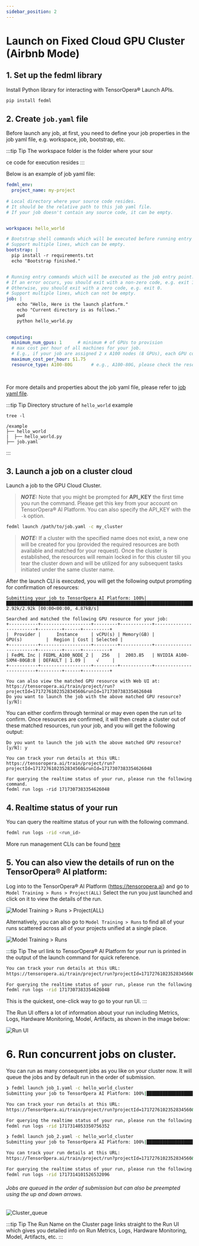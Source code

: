 ```yaml
---
sidebar_position: 2
---
```


# Launch on Fixed Cloud GPU Cluster (Airbnb Mode)

## 1. Set up the fedml library
Install Python library for interacting with TensorOpera® Launch APIs.

```bash
pip install fedml
```

## 2. Create `job.yaml` file
Before launch any job, at first, you need to define your job properties in the job yaml file, e.g. workspace, job, bootstrap, etc.

:::tip Tip
The workspace folder is the folder where your sour

ce code for execution resides
:::

Below is an example of job yaml file:

```yaml title="job.yaml"
fedml_env:
  project_name: my-project
  
# Local directory where your source code resides.
# It should be the relative path to this job yaml file.
# If your job doesn't contain any source code, it can be empty.


workspace: hello_world

# Bootstrap shell commands which will be executed before running entry commands.
# Support multiple lines, which can be empty.
bootstrap: |
  pip install -r requirements.txt
  echo "Bootstrap finished."


# Running entry commands which will be executed as the job entry point.
# If an error occurs, you should exit with a non-zero code, e.g. exit 1.
# Otherwise, you should exit with a zero code, e.g. exit 0.
# Support multiple lines, which can not be empty.
job: |
    echo "Hello, Here is the launch platform."
    echo "Current directory is as follows."
    pwd
    python hello_world.py
  

computing:
  minimum_num_gpus: 1      # minimum # of GPUs to provision
  # max cost per hour of all machines for your job.
  # E.g., if your job are assigned 2 x A100 nodes (8 GPUs), each GPU cost $1/GPU/Hour, "maximum_cost_per_hour" = 16 * $1 = $16
  maximum_cost_per_hour: $1.75
  resource_type: A100-80G       # e.g., A100-80G, please check the resource type list by "fedml show-resource-type" or visiting URL: https://tensoropera.ai
  
  
```
For more details and properties about the job yaml file, please refer to [job yaml file](../yaml).

:::tip Tip
Directory structure of `hello_world` example
```
tree -l

/example
├── hello_world
|  ├── hello_world.py
├── job.yaml
```
:::


## 3. Launch a job on a cluster cloud
Launch a job to the GPU Cloud Cluster.

> **_NOTE:_** Note that you might be prompted for **API_KEY** the first time you run the command. Please get this key from your account on TensorOpera® AI Platform. You can also specify the API_KEY with the `-k` option.

```bash
fedml launch /path/to/job.yaml -c my_cluster
```

> **_NOTE:_** If a cluster with the specified name does not exist, a new one will be created for you (provided the required resources are both available and matched for your request). 
> Once the cluster is established, the resources will remain locked in for this cluster till you tear the cluster down and will be utilized for any subsequent tasks initiated under the same cluster name.


After the launch CLI is executed, you will get the following output prompting for confirmation of resources:

```
Submitting your job to TensorOpera AI Platform: 100%|██████████████████████████████████████████████████████████████████████████████████████████████████████████████████████████████████████████████████████████| 2.92k/2.92k [00:00<00:00, 4.87kB/s]

Searched and matched the following GPU resource for your job:
+-----------+-------------------+---------+------------+-------------------------+---------+------+----------+
|  Provider |      Instance     | vCPU(s) | Memory(GB) |          GPU(s)         |  Region | Cost | Selected |
+-----------+-------------------+---------+------------+-------------------------+---------+------+----------+
| FedML Inc | FEDML_A100_NODE_2 |   256   |  2003.85   | NVIDIA A100-SXM4-80GB:8 | DEFAULT | 1.09 |    √     |
+-----------+-------------------+---------+------------+-------------------------+---------+------+----------+

You can also view the matched GPU resource with Web UI at:
https://tensoropera.ai/train/project/run?projectId=1717276102352834560&runId=1717307383354626048
Do you want to launch the job with the above matched GPU resource? [y/N]:
```

You can either confirm through terminal or may even open the run url to confirm.
Once resources are confirmed, it will then create a cluster out of these matched resources, run your job, and you will get the following output:

```
Do you want to launch the job with the above matched GPU resource? [y/N]: y

You can track your run details at this URL:
https://tensoropera.ai/train/project/run?projectId=1717276102352834560&runId=1717307383354626048

For querying the realtime status of your run, please run the following command.
fedml run logs -rid 1717307383354626048
```

## 4. Realtime status of your run
You can query the realtime status of your run with the following command.

```bash
fedml run logs -rid <run_id>
```

More run management CLIs can be found [here](../../open-source/cli/fedml-run.md)

## 5. You can also view the details of run on the TensorOpera® AI platform:

Log into to the TensorOpera® AI Platform (https://tensoropera.ai) and go to `Model Training > Runs > Project(ALL)`
Select the run you just launched and click on it to view the details of the run.

![Model Training > Runs > Project(ALL)](static/image/train_project_my_project.png)

Alternatively, you can also go to `Model Training > Runs` to find all of your runs scattered across all of your projects unified at a single place.

![Model Training > Runs](static/image/train_runs.png)

:::tip Tip
The url link to TensorOpera® AI Platform for your run is printed in the output of the launch command for quick reference.

```bash
You can track your run details at this URL:
https://tensoropera.ai/train/project/run?projectId=1717276102352834560&runId=1717307383354626048

For querying the realtime status of your run, please run the following command.
fedml run logs -rid 1717307383354626048
```

This is the quickest, one-click way to go to your run UI.
:::


The Run UI offers a lot of information about your run including Metrics, Logs, Hardware Monitoring, Model, Artifacts, as shown in the image below:

![Run UI](static/image/run_ui.png)

# 6. Run concurrent jobs on cluster.

You can run as many consequent jobs as you like on your cluster now. It will queue the jobs and by default run in the order of submission.

```bash
❯ fedml launch job_1.yaml -c hello_world_cluster
Submitting your job to TensorOpera AI Platform: 100%|██████████████████████████████████████████████████████████████████████████████████████████████████████████████████████████████████████████████████████████| 2.92k/2.92k [00:00<00:00, 17.4kB/s]

You can track your run details at this URL:
https://TensorOpera.ai/train/project/run?projectId=1717276102352834560&runId=1717314053350756352

For querying the realtime status of your run, please run the following command.
fedml run logs -rid 1717314053350756352
```

```bash
❯ fedml launch job_2.yaml -c hello_world_cluster
Submitting your job to TensorOpera AI Platform: 100%|██████████████████████████████████████████████████████████████████████████████████████████████████████████████████████████████████████████████████████████| 2.92k/2.92k [00:00<00:00, 11.8kB/s]

You can track your run details at this URL:
https://TensorOpera.ai/train/project/run?projectId=1717276102352834560&runId=1717314101526532096

For querying the realtime status of your run, please run the following command.
fedml run logs -rid 1717314101526532096
```

###### Jobs are queued in the order of submission but can also be preempted using the up and down arrows. 
![Cluster_queue](static/image/cluster_queue.png)


:::tip Tip
The Run Name on the Cluster page links straight to the Run UI which gives you detailed info on Run Metrics, Logs, Hardware Monitoring, Model, Artifacts, etc.
:::







